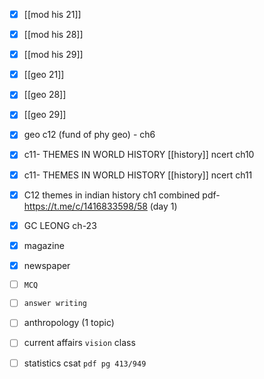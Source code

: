 - [x] [[mod his 21]]
- [x] [[mod his 28]]
- [x] [[mod his 29]]

- [x] [[geo 21]]
- [x] [[geo 28]]
- [x] [[geo 29]]

- [x] geo c12 (fund of phy geo) - ch6

- [x] c11- THEMES IN WORLD HISTORY [[history]] ncert ch10
- [x] c11- THEMES IN WORLD HISTORY [[history]] ncert ch11

- [x] C12 themes in indian history ch1 combined pdf- https://t.me/c/1416833598/58 (day 1)

- [x] GC LEONG ch-23

- [x] magazine 
- [x] newspaper
- [ ] `MCQ`
- [ ] `answer writing`
- [ ] anthropology (1 topic)
- [ ] current affairs `vision` class
- [ ] statistics csat `pdf pg 413/949`